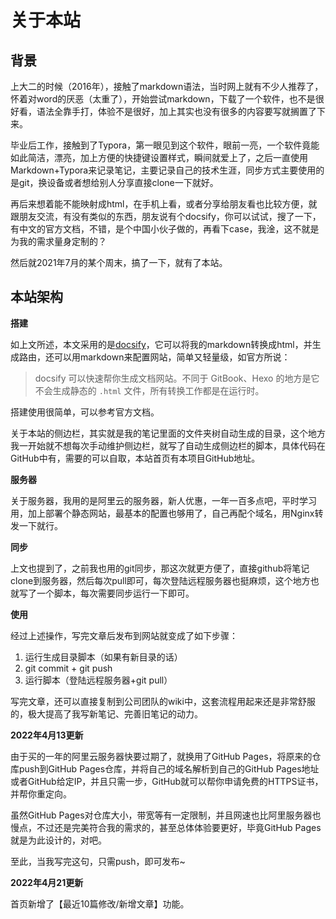 # 关于本站

## 背景

上大二的时候（2016年），接触了markdown语法，当时网上就有不少人推荐了，怀着对word的厌恶（太重了），开始尝试markdown，下载了一个软件，也不是很好看，语法全靠手打，体验不是很好，加上其实也没有很多的内容要写就搁置了下来。

毕业后工作，接触到了Typora，第一眼见到这个软件，眼前一亮，一个软件竟能如此简洁，漂亮，加上方便的快捷键设置样式，瞬间就爱上了，之后一直使用Markdown+Typora来记录笔记，主要记录自己的技术生涯，同步方式主要使用的是git，换设备或者想给别人分享直接clone一下就好。

再后来想着能不能映射成html，在手机上看，或者分享给朋友看也比较方便，就跟朋友交流，有没有类似的东西，朋友说有个docsify，你可以试试，搜了一下，有中文的官方文档，不错，是个中国小伙子做的，再看下case，我淦，这不就是为我的需求量身定制的？

然后就2021年7月的某个周末，搞了一下，就有了本站。

## 本站架构

**搭建**

如上文所述，本文采用的是[docsify](https://docsify.js.org/#/zh-cn/?id=docsify)，它可以将我的markdown转换成html，并生成路由，还可以用markdown来配置网站，简单又轻量级，如官方所说：

> docsify 可以快速帮你生成文档网站。不同于 GitBook、Hexo 的地方是它不会生成静态的 `.html` 文件，所有转换工作都是在运行时。

搭建使用很简单，可以参考官方文档。

关于本站的侧边栏，其实就是我的笔记里面的文件夹树自动生成的目录，这个地方我一开始就不想每次手动维护侧边栏，就写了自动生成侧边栏的脚本，具体代码在GitHub中有，需要的可以自取，本站首页有本项目GitHub地址。

**服务器**

关于服务器，我用的是阿里云的服务器，新人优惠，一年一百多点吧，平时学习用，加上部署个静态网站，最基本的配置也够用了，自己再配个域名，用Nginx转发一下就行。

**同步**

上文也提到了，之前我也用的git同步，那这次就更方便了，直接github将笔记clone到服务器，然后每次pull即可，每次登陆远程服务器也挺麻烦，这个地方也就写了一个脚本，每次需要同步运行一下即可。

**使用**

经过上述操作，写完文章后发布到网站就变成了如下步骤：

1. 运行生成目录脚本（如果有新目录的话）
2. git commit + git push
3. 运行脚本（登陆远程服务器+git pull）

写完文章，还可以直接复制到公司团队的wiki中，这套流程用起来还是非常舒服的，极大提高了我写新笔记、完善旧笔记的动力。

**2022年4月13更新**

由于买的一年的阿里云服务器快要过期了，就换用了GitHub Pages，将原来的仓库push到GitHub Pages仓库，并将自己的域名解析到自己的GitHub Pages地址或者GitHub给定IP，并且只需一步，GitHub就可以帮你申请免费的HTTPS证书，并帮你重定向。

虽然GitHub Pages对仓库大小，带宽等有一定限制，并且网速也比阿里服务器也慢点，不过还是完美符合我的需求的，甚至总体体验要更好，毕竟GitHub Pages就是为此设计的，对吧。

至此，当我写完这句，只需push，即可发布~

**2022年4月21更新**

首页新增了【最近10篇修改/新增文章】功能。

